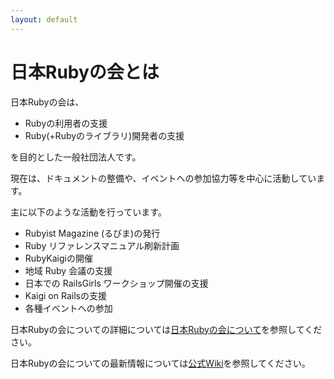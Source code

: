 ```yaml
---
layout: default
---
```

# 日本Rubyの会とは

日本Rubyの会は、

* Rubyの利用者の支援
* Ruby(+Rubyのライブラリ)開発者の支援

を目的とした一般社団法人です。

現在は、ドキュメントの整備や、イベントへの参加協力等を中心に活動しています。

主に以下のような活動を行っています。

* Rubyist Magazine (るびま)の発行
* Ruby リファレンスマニュアル刷新計画
* RubyKaigiの開催
* 地域 Ruby 会議の支援
* 日本での RailsGirls ワークショップ開催の支援
* Kaigi on Railsの支援
* 各種イベントへの参加

日本Rubyの会についての詳細については[日本Rubyの会について](/aboutus.html)を参照してください。

日本Rubyの会についての最新情報については[公式Wiki](https://github.com/ruby-no-kai/official/wiki)を参照してください。
